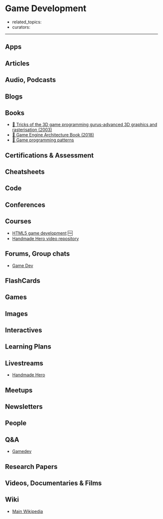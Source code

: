 # Game Development

- related_topics:
- curators:

------

## Apps

## Articles

## Audio, Podcasts

## Blogs

## Books

- [📕 Tricks of the 3D game programming gurus-advanced 3D graphics and rasterisation (2003)](http://www.goodreads.com/book/show/2042298.Tricks_of_the_3D_Game_Programming_Gurus)
- [📕 Game Engine Architecture Book (2018)](https://www.gameenginebook.com/)
- [📕 Game programming patterns](http://gameprogrammingpatterns.com/)

## Certifications & Assessment

## Cheatsheets

## Code

## Conferences

## Courses

- [HTML5 game development](https://www.udacity.com/course/html5-game-development--cs255) 🆓
- [Handmade Hero video repository](https://handmadehero.org/watch#EpisodeGuide)

## Forums, Group chats

- [Game Dev](https://www.reddit.com/r/gamedev/)

## FlashCards

## Games

## Images

## Interactives

## Learning Plans

## Livestreams
- [Handmade Hero](https://handmadehero.org/watch)
## Meetups

## Newsletters

## People

## Q&A

- [Gamedev](https://gamedev.stackexchange.com)

## Research Papers

## Videos, Documentaries & Films

## Wiki

- [Main Wikipedia](https://en.wikipedia.org/wiki/Video_game_development)
